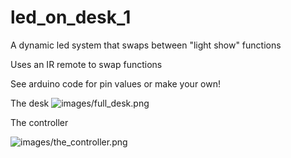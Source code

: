 # led_on_desk_1
A dynamic led system that swaps between "light show" functions

Uses an IR remote to swap functions

See arduino code for pin values or make your own!

The desk
<img src="images/full_desk.png"
     alt="images/full_desk.png"
     style=" width: 200px height 300px" />

The controller

<img src="images/the_controller.png"
     alt="images/the_controller.png"
     style=" width: 200px height 300px" />
